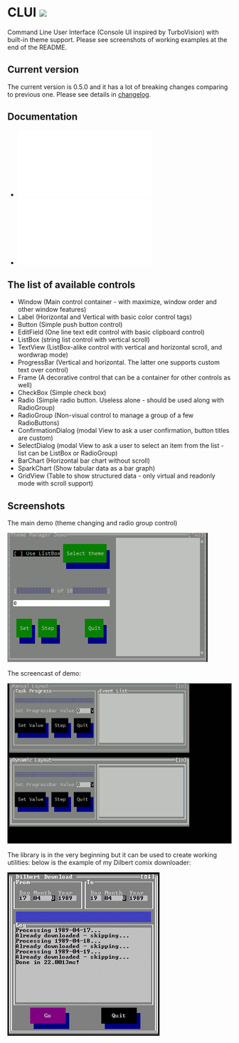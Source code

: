 # CLUI ![](https://travis-ci.org/VladimirMarkelov/clui.svg)
Command Line User Interface (Console UI inspired by TurboVision) with built-in theme support. Please see screenshots of working examples at the end of the README.

## Current version
The current version is 0.5.0 and it has a lot of breaking changes comparing to previous one. Please see details in [changelog](./changelog).

## Documentation
* ![Introduction](/docs/intro.md)
* ![Getting started](/docs/hello.md)

## The list of available controls
* Window (Main control container - with maximize, window order and other window features)
* Label (Horizontal and Vertical with basic color control tags)
* Button (Simple push button control)
* EditField (One line text edit control with basic clipboard control)
* ListBox (string list control with vertical scroll)
* TextView (ListBox-alike control with vertical and horizontal scroll, and wordwrap mode)
* ProgressBar (Vertical and horizontal. The latter one supports custom text over control)
* Frame (A decorative control that can be a container for other controls as well)
* CheckBox (Simple check box)
* Radio (Simple radio button. Useless alone - should be used along with RadioGroup)
* RadioGroup (Non-visual control to manage a group of a few RadioButtons)
* ConfirmationDialog (modal View to ask a user confirmation, button titles are custom)
* SelectDialog (modal View to ask a user to select an item from the list - list can be ListBox or RadioGroup)
* BarChart (Horizontal bar chart without scroll)
* SparkChart (Show tabular data as a bar graph)
* GridView (Table to show structured data - only virtual and readonly mode with scroll support)

## Screenshots
The main demo (theme changing and radio group control)

<img src="./demos/clui_demo_main.gif" alt="Main Demo">

The screencast of demo:

<img src="./demos/demo.gif" alt="Library Demo">

The library is in the very beginning but it can be used to create working utilities: below is the example of my Dilbert comix downloader:

<img src="./demos/dilbert_demo.gif" alt="Dilbert Downloader">
